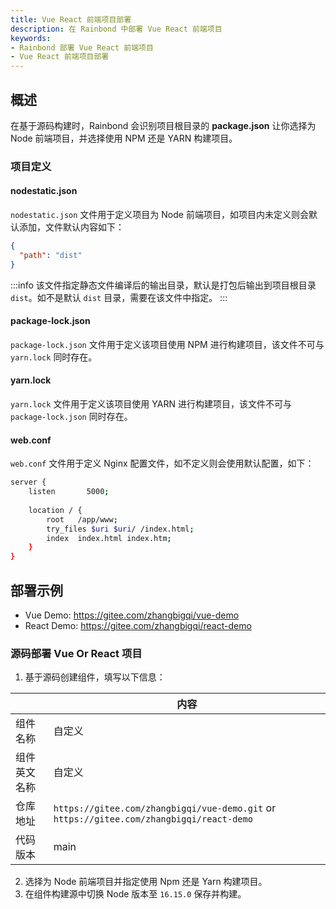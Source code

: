 ```yaml
---
title: Vue React 前端项目部署
description: 在 Rainbond 中部署 Vue React 前端项目
keywords:
- Rainbond 部署 Vue React 前端项目
- Vue React 前端项目部署
---
```


## 概述

在基于源码构建时，Rainbond 会识别项目根目录的 **package.json** 让你选择为 Node 前端项目，并选择使用 NPM 还是 YARN 构建项目。

### 项目定义

#### nodestatic.json

`nodestatic.json` 文件用于定义项目为 Node 前端项目，如项目内未定义则会默认添加，文件默认内容如下：

```json
{
  "path": "dist"
}
```

:::info
该文件指定静态文件编译后的输出目录，默认是打包后输出到项目根目录 `dist`。如不是默认 `dist` 目录，需要在该文件中指定。
:::

#### package-lock.json

`package-lock.json` 文件用于定义该项目使用 NPM 进行构建项目，该文件不可与 `yarn.lock` 同时存在。

#### yarn.lock

`yarn.lock` 文件用于定义该项目使用 YARN 进行构建项目，该文件不可与 `package-lock.json` 同时存在。

#### web.conf

`web.conf` 文件用于定义 Nginx 配置文件，如不定义则会使用默认配置，如下：

```bash
server {
    listen       5000;
    
    location / {
        root   /app/www;
        try_files $uri $uri/ /index.html;
        index  index.html index.htm;
    }
}
```

## 部署示例

* Vue Demo: https://gitee.com/zhangbigqi/vue-demo
* React Demo: https://gitee.com/zhangbigqi/react-demo

### 源码部署 Vue Or React 项目

1. 基于源码创建组件，填写以下信息：

|              | 内容                                 |
| ------------ | ------------------------------------ |
| 组件名称     | 自定义                               |
| 组件英文名称 | 自定义                               |
| 仓库地址     | `https://gitee.com/zhangbigqi/vue-demo.git` or `https://gitee.com/zhangbigqi/react-demo` |
| 代码版本     | main                    |

2. 选择为 Node 前端项目并指定使用 Npm 还是 Yarn 构建项目。
3. 在组件构建源中切换 Node 版本至 `16.15.0` 保存并构建。